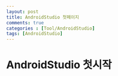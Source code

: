 ```yaml
---
layout: post
title: AndroidStudio 첫페이지 
comments: true
categories : [Tool/AndroidStudio]
tags: [AndroidStudio] 
---
```


# AndroidStudio 첫시작